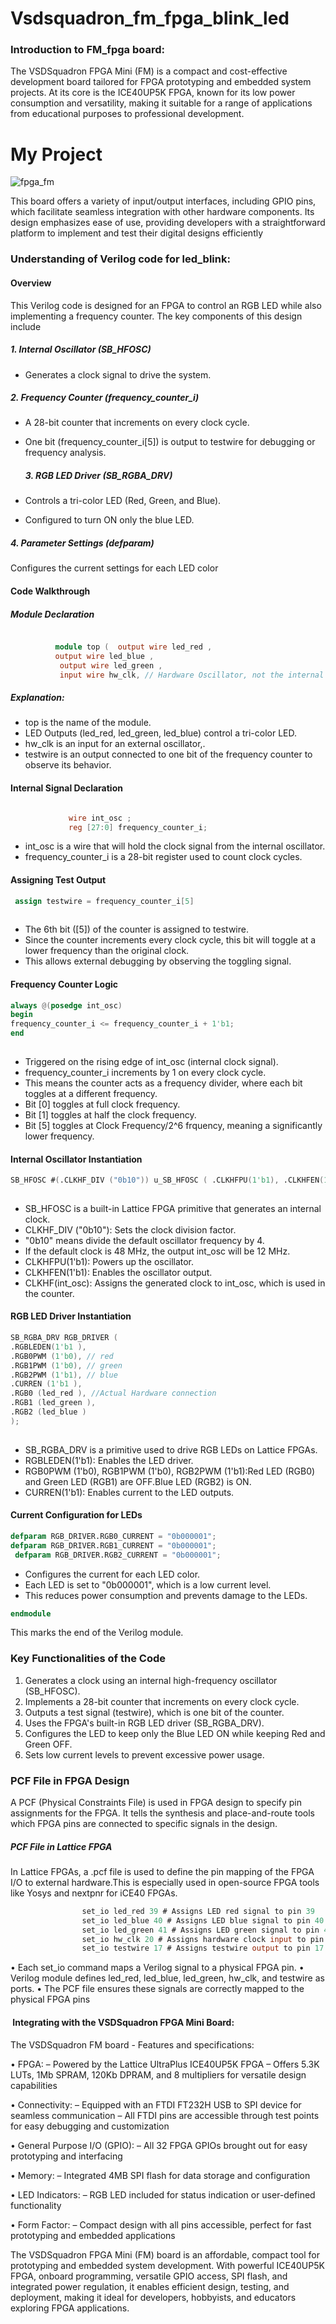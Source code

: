 # Vsdsquadron_fm_fpga_blink_led
### Introduction to FM_fpga board:
The VSDSquadron FPGA Mini (FM) is a compact and cost-effective development board tailored for FPGA prototyping and embedded system projects. At its core is the ICE40UP5K FPGA, known for its low power consumption and versatility, making it suitable for a range of applications from educational purposes to professional development. 
# My Project

![fpga_fm](images/.png)

This board offers a variety of input/output interfaces, including GPIO pins, which facilitate seamless integration with other hardware components. Its design emphasizes ease of use, providing developers with a straightforward platform to implement and test their digital designs efficiently 


### Understanding of Verilog code for led_blink:
#### Overview
This Verilog code is designed for an FPGA to control an RGB LED while also implementing a frequency counter. The key components of this design include

##### 1. Internal Oscillator (SB_HFOSC)
   
 - Generates a clock signal to drive the system.
##### 2. Frequency Counter (frequency_counter_i)
    
 - A 28-bit counter that increments on every clock cycle.
        
 - One bit (frequency_counter_i[5]) is output to testwire for debugging or frequency analysis.

   ##### 3. RGB LED Driver (SB_RGBA_DRV)
    
  - Controls a tri-color LED (Red, Green, and Blue).
        
 - Configured to turn ON only the blue LED.
##### 4. Parameter Settings (defparam)
    
Configures the current settings for each LED color
#### Code Walkthrough
##### Module Declaration

```verilog

          module top (  output wire led_red , 
          output wire led_blue ,
           output wire led_green , 
           input wire hw_clk, // Hardware Oscillator, not the internal oscillator output wire output wire testwire );

```

##### Explanation:

- top is the name of the module.
- LED Outputs (led_red, led_green, led_blue) control a tri-color LED.
- hw_clk is an input for an external oscillator,.
- testwire is an output connected to one bit of the frequency counter to observe its behavior.

#### Internal Signal Declaration 

```verilog

             wire int_osc ; 
             reg [27:0] frequency_counter_i;
```
 - int_osc is a wire that will hold the clock signal from the internal  oscillator.
 - frequency_counter_i is a 28-bit register used to count clock cycles.
#### Assigning Test Output

```verilog
 assign testwire = frequency_counter_i[5] 
          
```
- The 6th bit ([5]) of the counter is assigned to testwire.
- Since the counter increments every clock cycle, this bit will toggle at a lower frequency than the original clock.
- This allows external debugging by observing the toggling signal.

 #### Frequency Counter Logic 
 ```verilog
always @(posedge int_osc)
 begin
 frequency_counter_i <= frequency_counter_i + 1'b1;
 end  
          
```
-  Triggered on the rising edge of int_osc (internal clock signal).
- frequency_counter_i increments by 1 on every clock cycle.
- This means the counter acts as a frequency divider, where each bit toggles at a different frequency.
- Bit [0] toggles at full clock frequency.
- Bit [1] toggles at half the clock frequency.
- Bit [5] toggles at Clock Frequency/2^6 frquency, meaning a significantly lower frequency.
#### Internal Oscillator Instantiation 
 ```verilog
SB_HFOSC #(.CLKHF_DIV ("0b10")) u_SB_HFOSC ( .CLKHFPU(1'b1), .CLKHFEN(1'b1), .CLKHF(int_osc)); 
          
```
- SB_HFOSC is a built-in Lattice FPGA primitive that generates an internal    clock.
- CLKHF_DIV ("0b10"): Sets the clock division factor.
- "0b10" means divide the default oscillator frequency by 4.
- If the default clock is 48 MHz, the output int_osc will be 12 MHz.
- CLKHFPU(1'b1): Powers up the oscillator.
- CLKHFEN(1'b1): Enables the oscillator output.
- CLKHF(int_osc): Assigns the generated clock to int_osc, which is used in the counter.
  
 #### RGB LED Driver Instantiation 
  ```verilog
SB_RGBA_DRV RGB_DRIVER (
 .RGBLEDEN(1'b1 ), 
.RGB0PWM (1'b0), // red 
.RGB1PWM (1'b0), // green 
.RGB2PWM (1'b1), // blue
 .CURREN (1'b1 ), 
.RGB0 (led_red ), //Actual Hardware connection 
.RGB1 (led_green ), 
.RGB2 (led_blue ) 
); 
          
```
- SB_RGBA_DRV is a primitive used to drive RGB LEDs on Lattice FPGAs.
- RGBLEDEN(1'b1): Enables the LED driver.
- RGB0PWM (1'b0), RGB1PWM (1'b0), RGB2PWM (1'b1):Red LED (RGB0) and Green LED (RGB1) are OFF.Blue LED (RGB2) is ON.
- CURREN(1'b1): Enables current to the LED outputs.
#### Current Configuration for LEDs 
```verilog
defparam RGB_DRIVER.RGB0_CURRENT = "0b000001"; 
defparam RGB_DRIVER.RGB1_CURRENT = "0b000001";
 defparam RGB_DRIVER.RGB2_CURRENT = "0b000001";
```
-  Configures the current for each LED color.
-  Each LED is set to "0b000001", which is a low current level.
-  This reduces power consumption and prevents damage to the LEDs.

```verilog
endmodule
```
This marks the end of the Verilog module. 
### Key Functionalities of the Code
1. Generates a clock using an internal high-frequency oscillator (SB_HFOSC).
2. Implements a 28-bit counter that increments on every clock cycle.
3. Outputs a test signal (testwire), which is one bit of the counter.
4. Uses the FPGA's built-in RGB LED driver (SB_RGBA_DRV).
5. Configures the LED to keep only the Blue LED ON while keeping Red and Green OFF.
6. Sets low current levels to prevent excessive power usage.

### PCF File in FPGA Design
A PCF (Physical Constraints File) is used in FPGA design to specify pin assignments for the FPGA. It tells the synthesis and place-and-route tools which FPGA pins are connected to specific signals in the design.

##### PCF File in Lattice FPGA
In Lattice FPGAs, a .pcf file is used to define the pin mapping of the FPGA I/O to external hardware.This is especially used in open-source FPGA tools like Yosys and nextpnr for iCE40 FPGAs.
```verilog
                set_io led_red 39 # Assigns LED red signal to pin 39 
                set_io led_blue 40 # Assigns LED blue signal to pin 40 
                set_io led_green 41 # Assigns LED green signal to pin 41 
                set_io hw_clk 20 # Assigns hardware clock input to pin 20 
                set_io testwire 17 # Assigns testwire output to pin 17
```


• Each set_io command maps a Verilog signal to a physical FPGA pin. 
• Verilog module defines led_red, led_blue, led_green, hw_clk, and testwire as ports.
• The PCF file ensures these signals are correctly mapped to the physical FPGA pins

####  Integrating with the VSDSquadron FPGA Mini Board:
The VSDSquadron FM board - Features and specifications: 

•  FPGA: – Powered by the Lattice UltraPlus ICE40UP5K FPGA – Offers 5.3K LUTs, 1Mb SPRAM, 120Kb DPRAM, and 8 multipliers for versatile design capabilities 

•  Connectivity: – Equipped with an FTDI FT232H USB to SPI device for seamless communication – All FTDI pins are accessible through test points for easy debugging and customization

•   General Purpose I/O (GPIO): – All 32 FPGA GPIOs brought out for easy prototyping and interfacing

•   Memory: – Integrated 4MB SPI flash for data storage and configuration

•   LED Indicators: – RGB LED included for status indication or user-defined functionality

•   Form Factor: – Compact design with all pins accessible, perfect for fast prototyping and embedded applications


The VSDSquadron FPGA Mini (FM) board is an affordable, compact tool for prototyping and embedded system development. With powerful ICE40UP5K FPGA, onboard programming, versatile GPIO access, SPI flash, and integrated power regulation, it enables efficient design, testing, and deployment, making it ideal for developers, hobbyists, and educators exploring FPGA applications.






 

